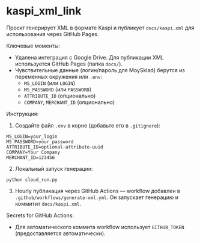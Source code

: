# kaspi_xml_link

Проект генерирует XML в формате Kaspi и публикует `docs/kaspi.xml` для использования через GitHub Pages.

Ключевые моменты:

- Удалена интеграция с Google Drive. Для публикации XML используется GitHub Pages (папка `docs/`).
- Чувствительные данные (логин/пароль для MoySklad) берутся из переменных окружения или `.env`:
  - `MS_LOGIN` (или `LOGIN`)
  - `MS_PASSWORD` (или `PASSWORD`)
  - `ATTRIBUTE_ID` (опционально)
  - `COMPANY`, `MERCHANT_ID` (опционально)

Инструкция:

1. Создайте файл `.env` в корне (добавьте его в `.gitignore`):

```
MS_LOGIN=your_login
MS_PASSWORD=your_password
ATTRIBUTE_ID=optional-attribute-uuid
COMPANY=Your Company
MERCHANT_ID=123456
```

2. Локальный запуск генерации:

```
python cloud_run.py
```

3. Hourly публикация через GitHub Actions — workflow добавлен в `.github/workflows/generate-xml.yml`. Он запускает генерацию и коммитит `docs/kaspi.xml`.

Secrets for GitHub Actions:
- Для автоматического коммита workflow использует `GITHUB_TOKEN` (предоставляется автоматически).

